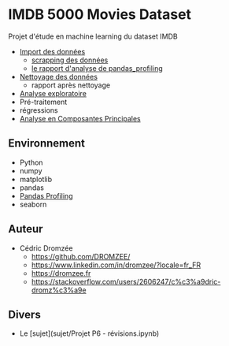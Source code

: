 # IMDB 5000 Movies Dataset

Projet d'étude en machine learning du dataset IMDB

* [Import des données](data.ipynb)
    * [scrapping des données](scrapping.ipynb)
    * [le rapport d'analyse de pandas_profiling](report/report.html)
* [Nettoyage des données](cleaning.ipynb)
    * rapport après nettoyage
* [Analyse exploratoire](imdb_5000_Movie_Dataset.ipynb)
* Pré-traitement
* régressions
* [Analyse en Composantes Principales](pca.ipynb)


## Environnement

* Python
* numpy
* matplotlib
* pandas
* [Pandas Profiling](https://github.com/pandas-profiling/pandas-profiling)
* seaborn

## Auteur

* Cédric Dromzée
    * https://github.com/DROMZEE/
    * https://www.linkedin.com/in/dromzee/?locale=fr_FR
    * https://dromzee.fr
    * https://stackoverflow.com/users/2606247/c%c3%a9dric-dromz%c3%a9e
    
    
## Divers

* Le [sujet](sujet/Projet P6 - révisions.ipynb)